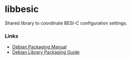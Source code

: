 # libbesic
Shared library to coordinate BESI-C configuration settings.

### Links
- [Debian Packaging Manual](https://www.debian.org/doc/manuals/maint-guide/start.en.html)
- [Debian Library Packaging Guide](https://www.netfort.gr.jp/~dancer/column/libpkg-guide/libpkg-guide.html#staticonlylibs)
